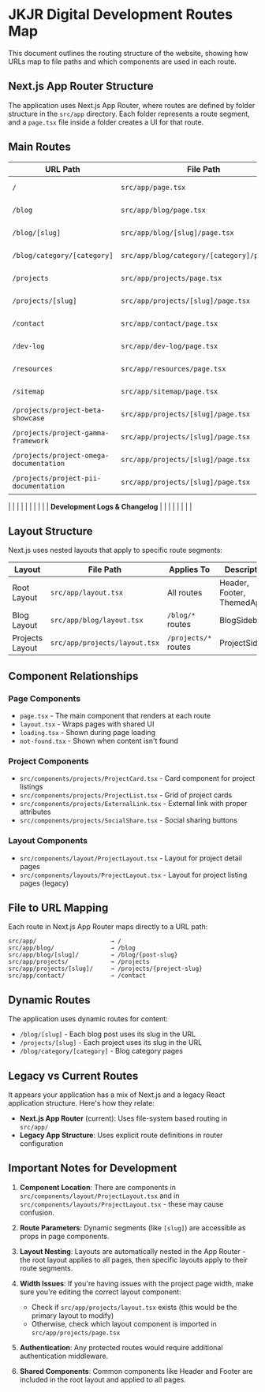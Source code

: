 # JKJR Digital Development Routes Map

This document outlines the routing structure of the website, showing how URLs map to file paths and which components are used in each route.

## Next.js App Router Structure

The application uses Next.js App Router, where routes are defined by folder structure in the `src/app` directory. Each folder represents a route segment, and a `page.tsx` file inside a folder creates a UI for that route.

## Main Routes

| URL Path                    | File Path                                   | Description            | Key Components                    |
| --------------------------- | ------------------------------------------- | ---------------------- | --------------------------------- |
| `/`                         | `src/app/page.tsx`                          | Home page              | Hero, EnhancedBackgroundAnimation |
| `/blog`                     | `src/app/blog/page.tsx`                     | Blog listing page      | BlogLayout, BlogPostList          |
| `/blog/[slug]`              | `src/app/blog/[slug]/page.tsx`              | Individual blog post   | BlogLayout, SocialShare           |
| `/blog/category/[category]` | `src/app/blog/category/[category]/page.tsx` | Blog posts by category | BlogLayout, BlogPostList          |
| `/projects`                 | `src/app/projects/page.tsx`                 | Projects listing page  | ProjectList, ProjectCard          |
| `/projects/[slug]`          | `src/app/projects/[slug]/page.tsx`          | Individual project     | ProjectLayout                     |
| `/contact`                  | `src/app/contact/page.tsx`                  | Contact page           | ContactForm                       |
| `/dev-log`                  | `src/app/dev-log/page.tsx`                  | Development log        | BlogLayout                        |
| `/resources`                | `src/app/resources/page.tsx`                | Resources page         | ResourceList                      |
| `/sitemap`                  | `src/app/sitemap/page.tsx`                  | Sitemap page           | -                                 |
| `/projects/project-beta-showcase`      | `src/app/projects/[slug]/page.tsx`      | Project Detail           | Dynamic | ✓        | ✓         | High     | Case study for Project Beta.                 |
| `/projects/project-gamma-framework`    | `src/app/projects/[slug]/page.tsx`      | Project Detail           | Dynamic | ✓        | ✓         | High     | Documentation for Project Gamma.             |
| `/projects/project-omega-documentation`| `src/app/projects/[slug]/page.tsx`      | Project Detail           | Dynamic | ✓        | ✓         | High     | Documentation for Project Omega.             |
| `/projects/project-pii-documentation`  | `src/app/projects/[slug]/page.tsx`      | Project Detail           | Dynamic | ✓        | ✓         | High     | Documentation for Project PII (Vibe System). |

|                                        |                                     |                          |         |          |           |          |                                              |
| **Development Logs & Changelog**       |                                     |                          |         |          |           |          |                                              |

## Layout Structure

Next.js uses nested layouts that apply to specific route segments:

| Layout          | File Path                     | Applies To           | Description               |
| --------------- | ----------------------------- | -------------------- | ------------------------- |
| Root Layout     | `src/app/layout.tsx`          | All routes           | Header, Footer, ThemedApp |
| Blog Layout     | `src/app/blog/layout.tsx`     | `/blog/*` routes     | BlogSidebar               |
| Projects Layout | `src/app/projects/layout.tsx` | `/projects/*` routes | ProjectSidebar            |

## Component Relationships

### Page Components

- `page.tsx` - The main component that renders at each route
- `layout.tsx` - Wraps pages with shared UI
- `loading.tsx` - Shown during page loading
- `not-found.tsx` - Shown when content isn't found

### Project Components

- `src/components/projects/ProjectCard.tsx` - Card component for project listings
- `src/components/projects/ProjectList.tsx` - Grid of project cards
- `src/components/projects/ExternalLink.tsx` - External link with proper attributes
- `src/components/projects/SocialShare.tsx` - Social sharing buttons

### Layout Components

- `src/components/layout/ProjectLayout.tsx` - Layout for project detail pages
- `src/components/layouts/ProjectLayout.tsx` - Layout for project listing pages (legacy)

## File to URL Mapping

Each route in Next.js App Router maps directly to a URL path:

```
src/app/                     → /
src/app/blog/                → /blog
src/app/blog/[slug]/         → /blog/{post-slug}
src/app/projects/            → /projects
src/app/projects/[slug]/     → /projects/{project-slug}
src/app/contact/             → /contact
```

## Dynamic Routes

The application uses dynamic routes for content:

- `/blog/[slug]` - Each blog post uses its slug in the URL
- `/projects/[slug]` - Each project uses its slug in the URL
- `/blog/category/[category]` - Blog category pages

## Legacy vs Current Routes

It appears your application has a mix of Next.js and a legacy React application structure. Here's how they relate:

- **Next.js App Router** (current): Uses file-system based routing in `src/app/`
- **Legacy App Structure**: Uses explicit route definitions in router configuration

## Important Notes for Development

1. **Component Location**: There are components in `src/components/layout/ProjectLayout.tsx` and in `src/components/layouts/ProjectLayout.tsx` - these may cause confusion.

2. **Route Parameters**: Dynamic segments (like `[slug]`) are accessible as props in page components.

3. **Layout Nesting**: Layouts are automatically nested in the App Router - the root layout applies to all pages, then specific layouts apply to their route segments.

4. **Width Issues**: If you're having issues with the project page width, make sure you're editing the correct layout component:

   - Check if `src/app/projects/layout.tsx` exists (this would be the primary layout to modify)
   - Otherwise, check which layout component is imported in `src/app/projects/page.tsx`

5. **Authentication**: Any protected routes would require additional authentication middleware.

6. **Shared Components**: Common components like Header and Footer are included in the root layout and applied to all pages.
